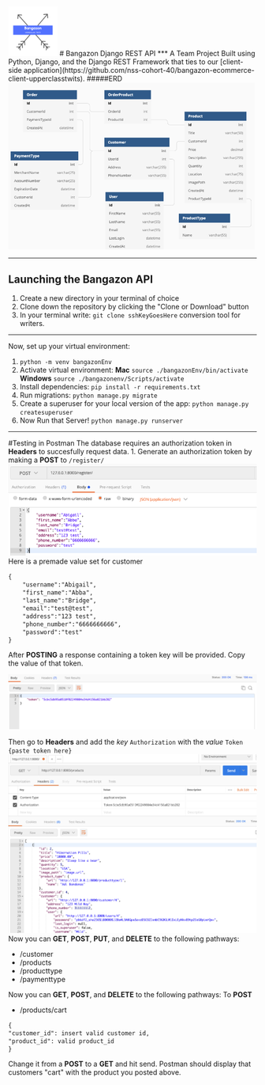 <img src="./images/Bangazon.png" width="100" height="100">
# Bangazon Django REST API
***
A Team Project Built using Python, Django, and the Django REST Framework that ties to our [client-side application](https://github.com/nss-cohort-40/bangazon-ecommerce-client-upperclasstwits).
#####ERD
<img src="./images/ERD.png" width="500" height="auto">

---

## Launching the Bangazon API

1. Create a new directory in your terminal of choice
1. Clone down the repository by clicking the "Clone or Download" button
1. In your terminal write: `git clone sshKeyGoesHere`
   conversion tool for writers.

---

Now, set up your virtual environment:

1. `python -m venv bangazonEnv`
1. Activate virtual environment:
   **Mac**
   `source ./bangazonEnv/bin/activate`
   **Windows**
   `source ./bangazonenv/Scripts/activate`
1. Install dependencies:
   `pip install -r requirements.txt`
1. Run migrations:
   `python manage.py migrate`
1. Create a superuser for your local version of the app:
   `python manage.py createsuperuser`
1. Now Run that Server!
   `python manage.py runserver`

---

#Testing in Postman
The database requires an authorization token in **Headers** to succesfully request data. 1. Generate an authorization token by making a **POST** to `/register/`
<img src="./images/Postman_Register.png" width="auto" height="auto">
Here is a premade value set for customer

```
{
	"username":"Abigail",
	"first_name":"Abba",
	"last_name":"Bridge",
	"email":"test@test",
	"address":"123 test",
	"phone_number":"6666666666",
	"password":"test"
}
```

After **POSTING** a response containing a token key will be provided. Copy the value of that token.

<img src="./images/Token.png" width="auto" height="auto">

Then go to **Headers** and add the _key_ `Authorization` with the _value_ `Token {paste token here}`
<img src="./images/Auth_TOken.png" width="auto" height="auto">
Now you can **GET**, **POST**, **PUT**, and **DELETE** to the following pathways:

- /customer
- /products
- /producttype
- /paymenttype

Now you can **GET**, **POST**, and **DELETE** to the following pathways:
To **POST**

- /products/cart

```In postman, go to URL localhost:8000/products/cart and make a POST. In body, write
{
"customer_id": insert valid customer id,
"product_id": valid product_id
}

```

Change it from a **POST** to a **GET** and hit send. Postman should display that customers "cart" with the product you posted above.
